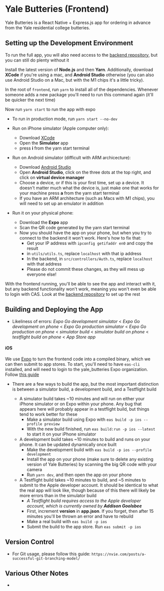 # Yale Butteries (Frontend)

Yale Butteries is a React Native + Express.js app for ordering in advance from the Yale residential college butteries.

## Setting up the Development Environment

To run the full app, you will also need access to the [backend repository](https://github.com/Yale-Butteries/backend), but you can still do plenty without it

Install the latest version of **Node.js** and then **Yarn**. Additionally, download **XCode** if you're using a mac, and **Android Studio** otherwise (you can also use Android Studio on a Mac, but with the M1 chips it's a little tricky).

In the root of `frontend`, run `yarn` to install all of the dependencies. Whenever someone adds a new package you'll need to run this command again (it'll be quicker the next time)

Now run `yarn start` to run the app with expo
- To run in production mode, run `yarn start --no-dev`

- Run on iPhone simulator (Apple computer only):
    - Download [XCode](https://apps.apple.com/us/app/xcode/id497799835?mt=12)
    - Open the **Simulator** app
    - press **i** from the yarn start terminal
- Run on Android simulator (difficult with ARM archicecture):
    - Download [Android Studio](https://developer.android.com/studio)
    - Open **Android Studio**, click on the three dots at the top right, and click on **virtual device manager**
    - Choose a device, or if this is your first time, set up a device. It doesn't matter much what the device is, just make one that works for your machine
    press **a** from the yarn start terminal
    - If you have an ARM architecture (such as Macs with M1 chips), you will need to set up an emulator in addition
- Run it on your physical phone:
    - Download the **Expo** app
    - Scan the QR code generated by the yarn start terminal
    - Now you should have the app on your phone, but when you try to connect to the backend it won't work. Here's how to fix that:
        - Get your IP address with `ipconfig getifaddr en0` and copy the result
        - in `utils/utils.ts`, replace `localhost` with that ip address
        - In the backend, in `src/controllers/Auth.ts`, replace `localhost` with that address
        - Please do not commit these changes, as they will mess up everyone else!


With the frontend running, you'll be able to see the app and interact with it, but any backend functionality won't work, meaning you won't even be able to login with CAS. Look at the [backend repository](https://github.com/Yale-Butteries/backend) to set up the rest

## Building and Deploying the App

- Likeliness of errors: *Expo Go development simulator* < *Expo Go development on phone* < *Expo Go production simulator* < *Expo Go production on phone* < *simulator build* < *simulator build on phone* < *testflight build on phone* < *App Store app*

#### iOS
We use [Expo](https://expo.dev/accounts/yale_butteries) to turn the frontend code into a compiled binary, which we can then submit to app stores. To start, you'll need to have `eas-cli` installed, and will need to login to the yale_butteries Expo organization. Follow [this guide](https://docs.expo.dev/build/setup/)

- There are a few ways to build the app, but the most important distinction is between a simulator build, a development build, and a Testflight build

    - A simulator build takes ~10 minutes and will run on either your iPhone simulator or on Expo within your phone. Any bug that appears here will probably appear in a testflight build, but things tend to work better for these
        - Make a simulator build using Expo with `eas build -p ios --profile preview`
        - With the new build finished, run `eas build:run -p ios --latest` to start it on your iPhone simulator
    - A development build takes ~10 minutes to build and runs on your phone. It can be updated dynamically once built
        - Make the development build with `eas build -p ios --profile development`
        - Install the app on your phone (make sure to delete any existing version of Yale Butteries) by scanning the big QR code with your camera
        - Run `yarn dev`, and then open the app on your phone
    - A Testflight build takes ~10 minutes to build, and ~5 minutes to submit to the Apple developer account. It should be identical to what the real app will look like, though because of this there will likely be more errors than in the simulator build
        - *A Testflight build requires access to the Apple developer account, which is currently owned by* ***Addison Goolsbee***
        - First, increment **version** in **app.json**. If you forget, then after 15 minutes you'll be thrown an error and have to rebuild
        - Make a real build with `eas build -p ios`
        - Submit the build to the app store. Run `eas submit -p ios`

## Version Control

- For Git usage, please follow this guide: `https://nvie.com/posts/a-successful-git-branching-model/`

## Various Other Notes
- 